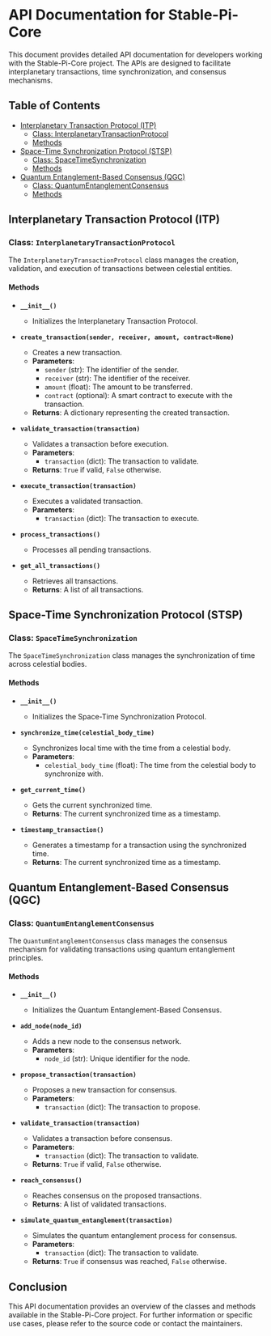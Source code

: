 # API Documentation for Stable-Pi-Core

This document provides detailed API documentation for developers working with the Stable-Pi-Core project. The APIs are designed to facilitate interplanetary transactions, time synchronization, and consensus mechanisms.

## Table of Contents

- [Interplanetary Transaction Protocol (ITP)](#interplanetary-transaction-protocol-itp)
  - [Class: InterplanetaryTransactionProtocol](#class-interplanetarytransactionprotocol)
  - [Methods](#methods)
- [Space-Time Synchronization Protocol (STSP)](#space-time-synchronization-protocol-stsp)
  - [Class: SpaceTimeSynchronization](#class-spacetimesynchronization)
  - [Methods](#methods-1)
- [Quantum Entanglement-Based Consensus (QGC)](#quantum-entanglement-based-consensus-qgc)
  - [Class: QuantumEntanglementConsensus](#class-quantumentanglementconsensus)
  - [Methods](#methods-2)

## Interplanetary Transaction Protocol (ITP)

### Class: `InterplanetaryTransactionProtocol`

The `InterplanetaryTransactionProtocol` class manages the creation, validation, and execution of transactions between celestial entities.

#### Methods

- **`__init__()`**
  - Initializes the Interplanetary Transaction Protocol.

- **`create_transaction(sender, receiver, amount, contract=None)`**
  - Creates a new transaction.
  - **Parameters**:
    - `sender` (str): The identifier of the sender.
    - `receiver` (str): The identifier of the receiver.
    - `amount` (float): The amount to be transferred.
    - `contract` (optional): A smart contract to execute with the transaction.
  - **Returns**: A dictionary representing the created transaction.

- **`validate_transaction(transaction)`**
  - Validates a transaction before execution.
  - **Parameters**:
    - `transaction` (dict): The transaction to validate.
  - **Returns**: `True` if valid, `False` otherwise.

- **`execute_transaction(transaction)`**
  - Executes a validated transaction.
  - **Parameters**:
    - `transaction` (dict): The transaction to execute.

- **`process_transactions()`**
  - Processes all pending transactions.

- **`get_all_transactions()`**
  - Retrieves all transactions.
  - **Returns**: A list of all transactions.

## Space-Time Synchronization Protocol (STSP)

### Class: `SpaceTimeSynchronization`

The `SpaceTimeSynchronization` class manages the synchronization of time across celestial bodies.

#### Methods

- **`__init__()`**
  - Initializes the Space-Time Synchronization Protocol.

- **`synchronize_time(celestial_body_time)`**
  - Synchronizes local time with the time from a celestial body.
  - **Parameters**:
    - `celestial_body_time` (float): The time from the celestial body to synchronize with.

- **`get_current_time()`**
  - Gets the current synchronized time.
  - **Returns**: The current synchronized time as a timestamp.

- **`timestamp_transaction()`**
  - Generates a timestamp for a transaction using the synchronized time.
  - **Returns**: The current synchronized time as a timestamp.

## Quantum Entanglement-Based Consensus (QGC)

### Class: `QuantumEntanglementConsensus`

The `QuantumEntanglementConsensus` class manages the consensus mechanism for validating transactions using quantum entanglement principles.

#### Methods

- **`__init__()`**
  - Initializes the Quantum Entanglement-Based Consensus.

- **`add_node(node_id)`**
  - Adds a new node to the consensus network.
  - **Parameters**:
    - `node_id` (str): Unique identifier for the node.

- **`propose_transaction(transaction)`**
  - Proposes a new transaction for consensus.
  - **Parameters**:
    - `transaction` (dict): The transaction to propose.

- **`validate_transaction(transaction)`**
  - Validates a transaction before consensus.
  - **Parameters**:
    - `transaction` (dict): The transaction to validate.
  - **Returns**: `True` if valid, `False` otherwise.

- **`reach_consensus()`**
  - Reaches consensus on the proposed transactions.
  - **Returns**: A list of validated transactions.

- **`simulate_quantum_entanglement(transaction)`**
  - Simulates the quantum entanglement process for consensus.
  - **Parameters**:
    - `transaction` (dict): The transaction to validate.
  - **Returns**: `True` if consensus was reached, `False` otherwise.

## Conclusion

This API documentation provides an overview of the classes and methods available in the Stable-Pi-Core project. For further information or specific use cases, please refer to the source code or contact the maintainers.
